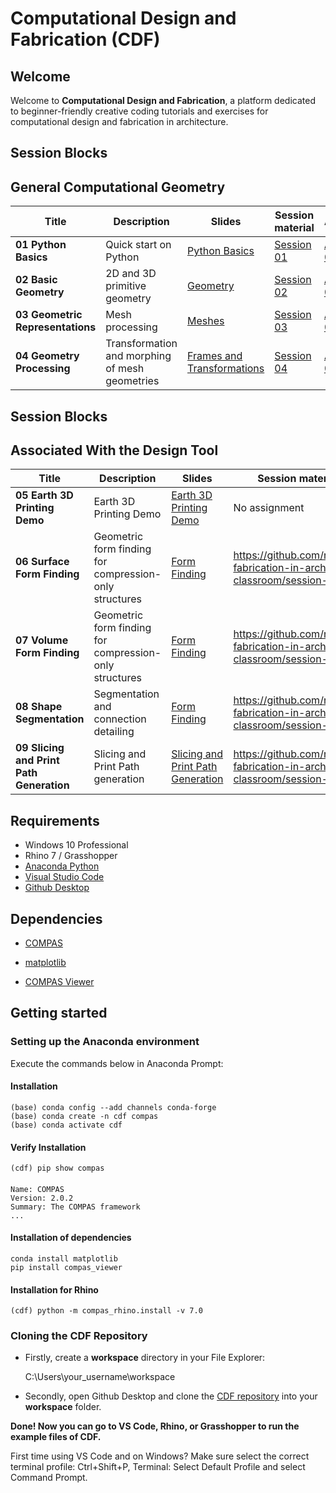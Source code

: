 # Computational Design and Fabrication (CDF)

## Welcome

Welcome to **Computational Design and Fabrication**, a platform dedicated to beginner-friendly creative coding tutorials and exercises for computational design and fabrication in architecture.


## Session Blocks 
## General Computational Geometry

Title | Description | Slides | Session material | Assignment 
----- | ----------- | ------ | ---------------- | ----------
**01 Python Basics** | Quick start on Python | [Python Basics](https://docs.google.com/presentation/d/1itrUdpCxscddm8ilBpDHMNRPB9uUaK41vLhZXXznRcU/edit?usp=sharing) | [Session 01](https://github.com/computationaldesignandfabrication/session-01) |[Assignment 01](https://github.com/computationaldesignandfabrication/assignment-01)
**02 Basic Geometry** | 2D and 3D primitive geometry  | [Geometry](https://docs.google.com/presentation/d/1t5Old_fkJYUoT19DOXw5mV__aK2kXLFIzcbFNjCk49I/edit?usp=sharing) | [Session 02](https://github.com/computationaldesignandfabrication/session-02) | [Assignment 02](https://github.com/computationaldesignandfabrication/assignment-02)
**03 Geometric Representations** | Mesh processing  | [Meshes](https://docs.google.com/presentation/d/157haw_1_zLma1QmPeS_Vz5kyLTYuytL1gbhSn71Se1M/edit?usp=sharing) |  [Session 03](https://github.com/computationaldesignandfabrication/session-03) | [Assignment 03](https://github.com/computationaldesignandfabrication/assignment-03)
**04 Geometry Processing** | Transformation and morphing of mesh geometries  | [Frames and Transformations](https://docs.google.com/presentation/d/1W4tloeYK8kEeiodES_N3r30FbRCn7zkjixjjtCY95PE/edit?usp=sharing) | [Session 04](https://github.com/computationaldesignandfabrication/session-04) | [Assignment 04](https://github.com/computationaldesignandfabrication/assignment-04)

## Session Blocks 
## Associated With the Design Tool

Title | Description | Slides | Session material | Assignment 
----- | ----------- | ------ | ---------------- | ----------
**05 Earth 3D Printing Demo** | Earth 3D Printing Demo | [Earth 3D Printing Demo](LINK) | No assignment
**06 Surface Form Finding** | Geometric form finding for compression-only structures | [Form Finding](LINK) | https://github.com/robotic-fabrication-in-arch-classroom/session-05
**07 Volume Form Finding** | Geometric form finding for compression-only structures | [Form Finding](LINK) | https://github.com/robotic-fabrication-in-arch-classroom/session-05
**08 Shape Segmentation** | Segmentation and connection detailing | [Form Finding](LINK) | https://github.com/robotic-fabrication-in-arch-classroom/session-05
**09 Slicing and Print Path Generation** | Slicing and Print Path generation | [Slicing and Print Path Generation](LINK) | https://github.com/robotic-fabrication-in-arch-classroom/session-06


## Requirements

* Windows 10 Professional
* Rhino 7 / Grasshopper
* [Anaconda Python](https://www.anaconda.com/distribution/?gclid=CjwKCAjwo9rtBRAdEiwA_WXcFoyH8v3m-gVC55J6YzR0HpgB8R-PwM-FClIIR1bIPYZXsBtbPRfJ8xoC6HsQAvD_BwE)
* [Visual Studio Code](https://code.visualstudio.com/)
* [Github Desktop](https://desktop.github.com/)

## Dependencies

* [COMPAS](https://compas-dev.github.io/)

* [matplotlib](https://matplotlib.org/)
* [COMPAS Viewer](https://compas.dev/compas_viewer/latest/index.html)


## Getting started

### Setting up the Anaconda environment

Execute the commands below in Anaconda Prompt:
	
#### Installation

    (base) conda config --add channels conda-forge
    (base) conda create -n cdf compas
    (base) conda activate cdf
    
#### Verify Installation

    (cdf) pip show compas

####
    Name: COMPAS
    Version: 2.0.2
    Summary: The COMPAS framework
    ...

#### Installation of dependencies
    conda install matplotlib
    pip install compas_viewer
    
#### Installation for Rhino

    (cdf) python -m compas_rhino.install -v 7.0


### Cloning the CDF Repository

* Firstly, create a **workspace** directory in your File Explorer:

    C:\Users\your_username\workspace

* Secondly, open Github Desktop and clone the [CDF repository](https://github.com/computational_design_and_fabrication/computational_design_and_fabrication) into your **workspace** folder.

**Done! Now you can go to VS Code, Rhino, or Grasshopper to run the example files of CDF.**

First time using VS Code and on Windows? Make sure select the correct terminal profile: Ctrl+Shift+P, Terminal: Select Default Profile and select Command Prompt.
